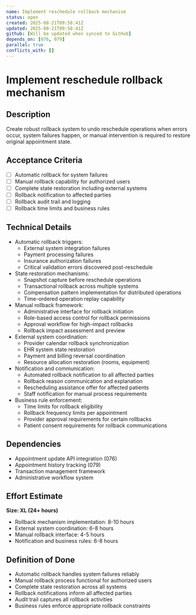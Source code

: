 ```yaml
---
name: Implement reschedule rollback mechanism
status: open
created: 2025-08-21T09:58:41Z
updated: 2025-08-21T09:58:41Z
github: [Will be updated when synced to GitHub]
depends_on: [076, 079]
parallel: true
conflicts_with: []
---
```


# Implement reschedule rollback mechanism

## Description
Create robust rollback system to undo reschedule operations when errors occur, system failures happen, or manual intervention is required to restore original appointment state.

## Acceptance Criteria
- [ ] Automatic rollback for system failures
- [ ] Manual rollback capability for authorized users
- [ ] Complete state restoration including external systems
- [ ] Rollback notification to affected parties
- [ ] Rollback audit trail and logging
- [ ] Rollback time limits and business rules

## Technical Details
- Automatic rollback triggers:
  - External system integration failures
  - Payment processing failures
  - Insurance authorization failures
  - Critical validation errors discovered post-reschedule
- State restoration mechanisms:
  - Snapshot capture before reschedule operations
  - Transactional rollback across multiple systems
  - Compensation pattern implementation for distributed operations
  - Time-ordered operation replay capability
- Manual rollback framework:
  - Administrative interface for rollback initiation
  - Role-based access control for rollback permissions
  - Approval workflow for high-impact rollbacks
  - Rollback impact assessment and preview
- External system coordination:
  - Provider calendar rollback synchronization
  - EHR system state restoration
  - Payment and billing reversal coordination
  - Resource allocation restoration (rooms, equipment)
- Notification and communication:
  - Automated rollback notification to all affected parties
  - Rollback reason communication and explanation
  - Rescheduling assistance offer for affected patients
  - Staff notification for manual process requirements
- Business rule enforcement:
  - Time limits for rollback eligibility
  - Rollback frequency limits per appointment
  - Provider approval requirements for certain rollbacks
  - Patient consent requirements for rollback communications

## Dependencies
- Appointment update API integration (076)
- Appointment history tracking (079)
- Transaction management framework
- Administrative workflow system

## Effort Estimate
**Size: XL (24+ hours)**
- Rollback mechanism implementation: 8-10 hours
- External system coordination: 6-8 hours
- Manual rollback interface: 4-5 hours
- Notification and business rules: 6-8 hours

## Definition of Done
- Automatic rollback handles system failures reliably
- Manual rollback process functional for authorized users
- Complete state restoration across all systems
- Rollback notifications inform all affected parties
- Audit trail captures all rollback activities
- Business rules enforce appropriate rollback constraints